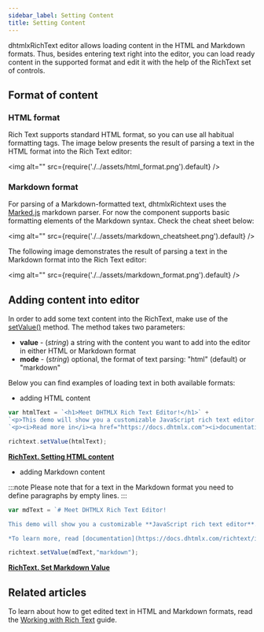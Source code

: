 ```yaml
---
sidebar_label: Setting Content
title: Setting Content
---
```


dhtmlxRichText editor allows loading content in the HTML and Markdown formats. Thus, besides entering text right into the editor, you can load ready content in the supported format and edit it with the help of the RichText 
set of controls.

Format of content
------------------

### HTML format

Rich Text supports standard HTML format, so you can use all habitual formatting tags. The image below presents the result of parsing a text in the HTML format into the Rich Text editor:

<!-- ![HTML format](html_format.png) -->
<img alt="" src={require('./../assets/html_format.png').default} />

### Markdown format

For parsing of a Markdown-formatted text, dhtmlxRichtext uses the [Marked.js](https://github.com/markedjs/marked) markdown parser.
For now the component supports basic formatting elements of the Markdown syntax. Check the cheat sheet below:

<!-- ![Markdown cheat sheet](markdown_cheatsheet.png) -->
<img alt="" src={require('./../assets/markdown_cheatsheet.png').default} />

The following image demonstrates the result of parsing a text in the Markdown format into the Rich Text editor:

<!-- ![Markdown format](markdown_format.png) -->
<img alt="" src={require('./../assets/markdown_format.png').default} />

Adding content into editor
------------------

In order to add some text content into the RichText, make use of the [setValue()](../docs/api/methods#setvalue) method. The method takes two parameters:

- **value** - (*string*) a string with the content you want to add into the editor in either HTML or Markdown format
- **mode** - (*string*) optional, the format of text parsing: "html" (default) or "markdown"

Below you can find examples of loading text in both available formats:

- adding HTML content

~~~js
var htmlText = `<h1>Meet DHTMLX Rich Text Editor!</h1>` +
`<p>This demo will show you a customizable JavaScript rich text editor.</p>` +
`<p><i>Read more in</i><a href="https://docs.dhtmlx.com"><i>documentation</i></a></p>.`

richtext.setValue(htmlText);
~~~

[**RichText. Setting HTML content**](https://snippet.dhtmlx.com/57v7n2kp)

- adding Markdown content

:::note
Please note that for a text in the Markdown format you need to define paragraphs by empty lines.
:::

~~~js
var mdText = `# Meet DHTMLX Rich Text Editor!

This demo will show you a customizable **JavaScript rich text editor**.

*To learn more, read [documentation](https://docs.dhtmlx.com/richtext/index.html)*.`

richtext.setValue(mdText,"markdown");
~~~

[**RichText. Set Markdown Value**](https://snippet.dhtmlx.com/9jf91qn9)

Related articles
--------------------

To learn about how to get edited text in HTML and Markdown formats, read the [Working with Rich Text](working_with_richtext.md) guide.


